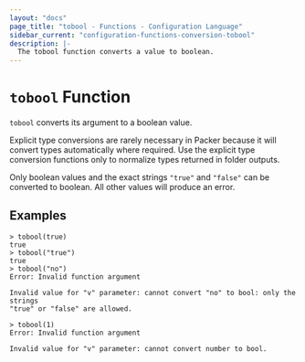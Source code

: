 ```yaml
---
layout: "docs"
page_title: "tobool - Functions - Configuration Language"
sidebar_current: "configuration-functions-conversion-tobool"
description: |-
  The tobool function converts a value to boolean.
---
```


# `tobool` Function


`tobool` converts its argument to a boolean value.

Explicit type conversions are rarely necessary in Packer because it will
convert types automatically where required. Use the explicit type conversion
functions only to normalize types returned in folder outputs.

Only boolean values and the exact strings `"true"` and `"false"` can be
converted to boolean. All other values will produce an error.

## Examples

```
> tobool(true)
true
> tobool("true")
true
> tobool("no")
Error: Invalid function argument

Invalid value for "v" parameter: cannot convert "no" to bool: only the strings
"true" or "false" are allowed.

> tobool(1)
Error: Invalid function argument

Invalid value for "v" parameter: cannot convert number to bool.
```
